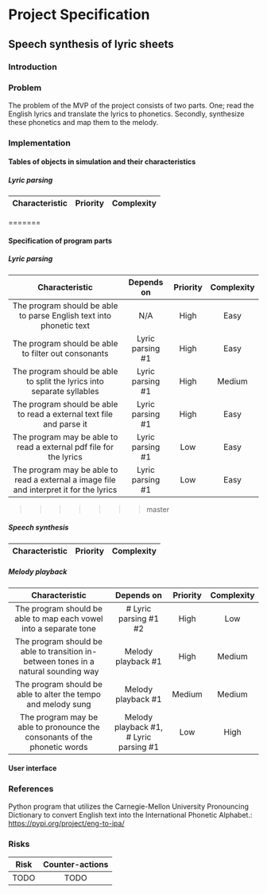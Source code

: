 # Project Specification

## Speech synthesis of lyric sheets

### Introduction

### Problem

The problem of the MVP of the project consists of two parts. One; read the English lyrics and translate the lyrics to phonetics. Secondly, synthesize these phonetics and map them to the melody.

### Implementation


#### Tables of objects in simulation and their characteristics

##### Lyric parsing

| Characteristic | Priority      | Complexity |
|:--------------:|:-------------:|:----------:|

=======
#### Specification of program parts

##### Lyric parsing

| Characteristic | Depends on | Priority      | Complexity |
|:--------------:|:----------:|:-------------:|:----------:|
| The program should be able to parse English text into phonetic text | N/A | High | Easy |
| The program should be able to filter out consonants | Lyric parsing #1 | High | Easy |
| The program should be able to split the lyrics into separate syllables | Lyric parsing #1 | High | Medium |
| The program should be able to read a external text file and parse it | Lyric parsing #1 | High | Easy |
| The program may be able to read a external pdf file for the lyrics | Lyric parsing #1 | Low | Easy |
| The program may be able to read a external a image file and interpret it for the lyrics | Lyric parsing #1 | Low | Easy |
>>>>>>> master

##### Speech synthesis

| Characteristic | Priority      | Complexity |
|:--------------:|:-------------:|:----------:|


##### Melody playback

| Characteristic | Depends on | Priority      | Complexity |
|:--------------:|:----------:|:-------------:|:----------:|
| The program should be able to map each vowel into a separate tone | # Lyric parsing #1 #2 | High | Low |
| The program should be able to transition in-between tones in a natural sounding way | Melody playback #1 | High | Medium |
| The program should be able to alter the tempo and melody sung | Melody playback #1 | Medium | Medium |
| The program may be able to pronounce the consonants of the phonetic words | Melody playback #1, # Lyric parsing #1 | Low | High |

#### User interface



### References
Python program that utilizes the Carnegie-Mellon University Pronouncing Dictionary to convert English text into the International Phonetic Alphabet.: https://pypi.org/project/eng-to-ipa/

### Risks

| Risk | Counter-actions |
|:--------------:|:-------------:|
| TODO | TODO |
